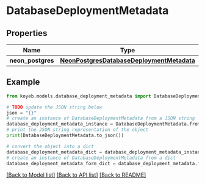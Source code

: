 # DatabaseDeploymentMetadata


## Properties

Name | Type | Description | Notes
------------ | ------------- | ------------- | -------------
**neon_postgres** | [**NeonPostgresDatabaseDeploymentMetadata**](NeonPostgresDatabaseDeploymentMetadata.md) |  | [optional] 

## Example

```python
from koyeb.models.database_deployment_metadata import DatabaseDeploymentMetadata

# TODO update the JSON string below
json = "{}"
# create an instance of DatabaseDeploymentMetadata from a JSON string
database_deployment_metadata_instance = DatabaseDeploymentMetadata.from_json(json)
# print the JSON string representation of the object
print(DatabaseDeploymentMetadata.to_json())

# convert the object into a dict
database_deployment_metadata_dict = database_deployment_metadata_instance.to_dict()
# create an instance of DatabaseDeploymentMetadata from a dict
database_deployment_metadata_form_dict = database_deployment_metadata.from_dict(database_deployment_metadata_dict)
```
[[Back to Model list]](../README.md#documentation-for-models) [[Back to API list]](../README.md#documentation-for-api-endpoints) [[Back to README]](../README.md)


